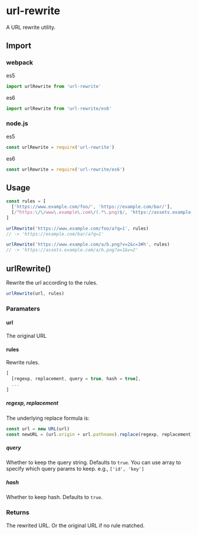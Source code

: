 # url-rewrite
A URL rewrite utility.

## Import
### webpack
es5
```js
import urlRewrite from 'url-rewrite'
```

es6
```js
import urlRewrite from 'url-rewrite/es6'
```

### node.js
es5
```js
const urlRewrite = require('url-rewrite')
```

es6
```js
const urlRewrite = require('url-rewrite/es6')
```

## Usage
```js
const rules = [
  ['https://www.example.com/foo/', 'https://example.com/bar/'],
  [/^https:\/\/www\.example\.com\/(.*\.png)$/, 'https://assets.example.com/$1?a=1', ['v'], false]
]

urlRewrite('https://www.example.com/foo/a?q=1', rules)
// -> 'https://example.com/bar/a?q=1'

urlRewrite('https://www.example.com/a/b.png?v=2&c=3#h', rules)
// -> 'https://assets.example.com/a/b.png?a=1&v=2'
```

## urlRewrite()

Rewrite the url according to the rules.

```js
urlRewrite(url, rules)
```

### Paramaters

#### url
The original URL

#### rules
Rewrite rules.

```js
[
  [regexp, replacement, query = true, hash = true],
  ...
]
```

##### regexp, replacement
The underlying replace formula is:
```js
const url = new URL(url)
const newURL = (url.origin + url.pathname).replace(regexp, replacement)
```

##### query
Whether to keep the query string. Defaults to `true`.
You can use array to specify which query params to keep. e.g., `['id', 'key']`

##### hash
Whether to keep hash. Defaults to `true`.

### Returns
The rewrited URL. Or the original URL if no rule matched.
